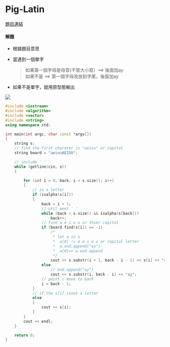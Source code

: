 # Pig-Latin

[題目連結](https://vjudge.net/problem/UVA-492)



#### 解題

* 根據題目意思
* 當遇到一個單字
  >如果第一個字母是母音(不管大小寫）==> 後面加ay  
  >如果不是 ==> 第一個字母改放到字尾，後面加ay

* 如果不是單字，就用原型態輸出


![](https://i.pixiv.cat/img-original/img/2024/03/02/00/03/45/116535866_p0.jpg)


```cpp
#include <iostream>
#include <algorithm>
#include <vector>
#include <string>
using namespace std;

int main(int argc, char const *argv[])
{
    string s;
    // find the first charater in "aeiou" or capital
    string board = "aeiouAEIOU";

    // include ' '
    while (getline(cin, s))
    {

        for (int i = 0, back; i < s.size(); i++)
        {
            // is a letter
            if (isalpha(s[i]))
            {
                back = i + 1;
                // util meet ' '
                while (back < s.size() && isalpha(s[back]))
                    back++;
                // find a e i o u or thier capital
                if (board.find(s[i]) == -1)
                    /*
                     * let a in s
                     *  a[0] != a e i o u or capital letter
                     *  a.end.append("ay")
                     *  a[0]=> a.end.append
                     */
                    cout << s.substr(i + 1, back - i - 1) << s[i] << "ay";
                else
                    // end.append("ay")
                    cout << s.substr(i, back - i) << "ay";
                // point i move to back
                i = back - 1;
            }
            // if the s[i] isnot a letter
            else
            {
                cout << s[i];
            }
        }
        cout << endl;
    }

    return 0;
}
```


